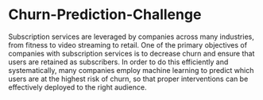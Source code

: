 # Churn-Prediction-Challenge
Subscription services are leveraged by companies across many industries, from fitness to video streaming to retail. One of the primary objectives of companies with subscription services is to decrease churn and ensure that users are retained as subscribers. In order to do this efficiently and systematically, many companies employ machine learning to predict which users are at the highest risk of churn, so that proper interventions can be effectively deployed to the right audience.
